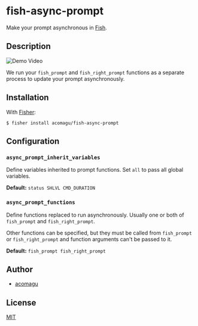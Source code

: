 # fish-async-prompt

Make your prompt asynchronous in [Fish](https://fishshell.com/).

## Description

![Demo Video](demo.png)

We run your `fish_prompt` and `fish_right_prompt` functions as a separate process to update your prompt asynchronously.

## Installation

With [Fisher](https://github.com/jorgebucaran/fisher):

```
$ fisher install acomagu/fish-async-prompt
```

## Configuration

### `async_prompt_inherit_variables`

Define variables inherited to prompt functions. Set `all` to pass all global variables.

**Default:** `status SHLVL CMD_DURATION`

### `async_prompt_functions`

Define functions replaced to run asynchronously. Usually one or both of `fish_prompt` and `fish_right_prompt`.

Other functions can be specified, but they must be called from `fish_prompt` or `fish_right_prompt` and function arguments can't be passed to it.

**Default:** `fish_prompt fish_right_prompt`

## Author

- [acomagu](https://github.com/acomagu)

## License

[MIT](LICENSE.md)
